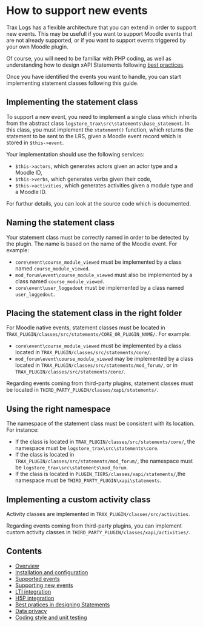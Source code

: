 # How to support new events

Trax Logs has a flexible architecture that you can extend in order to support new events.
This may be usefull if you want to support Moodle events that are not already supported, 
or if you want to support events triggered by your own Moodle plugin.

Of course, you will need to be familiar with PHP coding, 
as well as understanding how to design xAPI Statements following [best practices](best-practices.md).

Once you have identified the events you want to handle,
you can start implementing statement classes following this guide. 


## Implementing the statement class

To support a new event, you need to implement a single class which inherits from the abstract class `logstore_trax\src\statements\base_statement`. In this class, you must implement the `statement()` function, which returns the statement to be sent to the LRS, given a Moodle event record which is stored in `$this->event`.

Your implementation should use the following services:
* `$this->actors`, which generates actors given an actor type and a Moodle ID,
* `$this->verbs`, which generates verbs given their code,
* `$this->activities`, which generates activities given a module type and a Moodle ID.

For furthur details, you can look at the source code which is documented.


## Naming the statement class

Your statement class must be correctly named in order to be detected by the plugin.
The name is based on the name of the Moodle event. For example:
* `core\event\course_module_viewed` must be implemented by a class named `course_module_viewed`.
* `mod_forum\event\course_module_viewed` must also be implemented by a class named `course_module_viewed`.
* `core\event\user_loggedout` must be implemented by a class named `user_loggedout`.


## Placing the statement class in the right folder

For Moodle native events, statement classes must be located in `TRAX_PLUGIN/classes/src/statements/CORE_OR_PLUGIN_NAME/`.
For example:
* `core\event\course_module_viewed` must be implemented by a class located in `TRAX_PLUGIN/classes/src/statements/core/`.
* `mod_forum\event\course_module_viewed` may be implemented by a class located in `TRAX_PLUGIN/classes/src/statements/mod_forum/`, or in `TRAX_PLUGIN/classes/src/statements/core/`.

Regarding events coming from third-party plugins, statement classes must be located in `THIRD_PARTY_PLUGIN/classes/xapi/statements/`.


## Using the right namespace

The namespace of the statement class must be consistent with its location.
For instance:
* If the class is located in `TRAX_PLUGIN/classes/src/statements/core/`, the namespace must be `logstore_trax\src\statements\core`.
* If the class is located in `TRAX_PLUGIN/classes/src/statements/mod_forum/`, the namespace must be `logstore_trax\src\statements\mod_forum`.
* If the class is located in `PLUGIN_TIERS/classes/xapi/statements/`,the namespace must be `THIRD_PARTY_PLUGIN\xapi\statements`.


## Implementing a custom activity class

Activity classes are implemented in `TRAX_PLUGIN/classes/src/activities`.

Regarding events coming from third-party plugins, you can implement custom activity classes in `THIRD_PARTY_PLUGIN/classes/xapi/activities/`.


## Contents

* [Overview](../README.md)
* [Installation and configuration](install.md)
* [Supported events](events.md)
* [Supporting new events](extend.md)
* [LTI integration](lti.md)
* [H5P integration](h5p.md)
* [Best pratices in designing Statements](best-practices.md)
* [Data privacy](privacy.md)
* [Coding style and unit testing](test.md)

